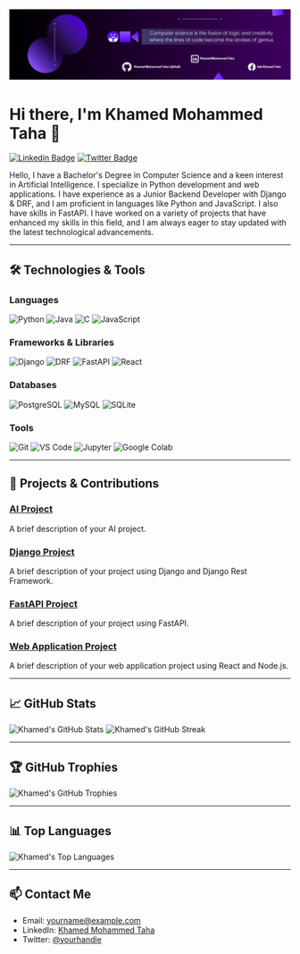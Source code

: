 ![Alt text](1.png)
---


# Hi there, I'm Khamed Mohammed Taha 👋

[![Linkedin Badge](https://img.shields.io/badge/-KhamedMohammedTaha-blue?style=flat-square&logo=Linkedin&logoColor=white&link=https://www.linkedin.com/in/yourprofile/)](https://www.linkedin.com/in/yourprofile/)
[![Twitter Badge](https://img.shields.io/badge/-@yourhandle-1ca0f1?style=flat-square&labelColor=1ca0f1&logo=twitter&logoColor=white&link=https://twitter.com/yourhandle)](https://twitter.com/yourhandle)


Hello, I have a Bachelor's Degree in Computer Science and a keen interest in Artificial Intelligence. I specialize in Python development and web applications. I have experience as a Junior Backend Developer with Django & DRF, and I am proficient in languages like Python and JavaScript. I also have skills in FastAPI. I have worked on a variety of projects that have enhanced my skills in this field, and I am always eager to stay updated with the latest technological advancements.

---

## 🛠 Technologies & Tools

### Languages
![Python](https://img.shields.io/badge/-Python-333333?style=flat&logo=python)
![Java](https://img.shields.io/badge/-Java-333333?style=flat&logo=java)
![C](https://img.shields.io/badge/-C-333333?style=flat&logo=c)
![JavaScript](https://img.shields.io/badge/-JavaScript-333333?style=flat&logo=javascript)

### Frameworks & Libraries
![Django](https://img.shields.io/badge/-Django-333333?style=flat&logo=django)
![DRF](https://img.shields.io/badge/-Django%20Rest%20Framework-333333?style=flat&logo=django)
![FastAPI](https://img.shields.io/badge/-FastAPI-333333?style=flat&logo=fastapi)
![React](https://img.shields.io/badge/-React-333333?style=flat&logo=react)

### Databases
![PostgreSQL](https://img.shields.io/badge/-PostgreSQL-333333?style=flat&logo=postgresql)
![MySQL](https://img.shields.io/badge/-MySQL-333333?style=flat&logo=mysql)
![SQLite](https://img.shields.io/badge/-SQLite-333333?style=flat&logo=sqlite)

### Tools
![Git](https://img.shields.io/badge/-Git-333333?style=flat&logo=git)
![VS Code](https://img.shields.io/badge/-VS%20Code-333333?style=flat&logo=visual-studio-code&logoColor=007ACC)
![Jupyter](https://img.shields.io/badge/-Jupyter-333333?style=flat&logo=jupyter)
![Google Colab](https://img.shields.io/badge/-Google%20Colab-333333?style=flat&logo=google-colab)

---

## 🔧 Projects & Contributions

### [AI Project](https://github.com/your-username/ai-project)
A brief description of your AI project.

### [Django Project](https://github.com/your-username/django-project)
A brief description of your project using Django and Django Rest Framework.

### [FastAPI Project](https://github.com/your-username/fastapi-project)
A brief description of your project using FastAPI.

### [Web Application Project](https://github.com/your-username/webapp-project)
A brief description of your web application project using React and Node.js.

---

## 📈 GitHub Stats

<img src="https://github-readme-stats.vercel.app/api?username=your-username&show_icons=true&hide_border=true" alt="Khamed's GitHub Stats">
<img src="https://github-readme-streak-stats.herokuapp.com/?user=your-username&hide_border=true" alt="Khamed's GitHub Streak">

---

## 🏆 GitHub Trophies

<img src="https://github-profile-trophy.vercel.app/?username=your-username&theme=onedark" alt="Khamed's GitHub Trophies">

---

## 📊 Top Languages

<img src="https://github-readme-stats.vercel.app/api/top-langs/?username=your-username&layout=compact&hide_border=true" alt="Khamed's Top Languages">

---

## 📫 Contact Me

- Email: [yourname@example.com](mailto:yourname@example.com)
- LinkedIn: [Khamed Mohammed Taha](https://www.linkedin.com/in/yourprofile/)
- Twitter: [@yourhandle](https://twitter.com/yourhandle)
